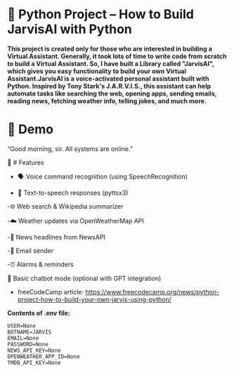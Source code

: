   # 🤖 Python Project – How to Build JarvisAI with Python

**This project is created only for those who are interested in building a Virtual Assistant. Generally, it took lots of time to write code from scratch to build a Virtual Assistant. So, I have built a Library called "JarvisAI", which gives you easy functionality to build your own Virtual Assistant.JarvisAI is a voice-activated personal assistant built with Python. Inspired by Tony Stark's J.A.R.V.I.S., this assistant can help automate tasks like searching the web, opening apps, sending emails, reading news, fetching weather info, telling jokes, and much more.**

 # 📸 Demo

“Good morning, sir. All systems are online.”

🚀 # Features

- 🗣️ Voice command recognition (using SpeechRecognition)

- 💬 Text-to-speech responses (pyttsx3)

-🌐 Web search & Wikipedia summarizer

-☁️ Weather updates via OpenWeatherMap API

-📰 News headlines from NewsAPI

-📧 Email sender

-⏰ Alarms & reminders

🧠 Basic chatbot mode (optional with GPT integration)

- freeCodeCamp article: https://www.freecodecamp.org/news/python-project-how-to-build-your-own-jarvis-using-python/

**Contents of .env file:**
~~~bach
USER=None
BOTNAME=JARVIS
EMAIL=None
PASSWORD=None
NEWS_API_KEY=None
OPENWEATHER_APP_ID=None
TMDB_API_KEY=None
~~~
